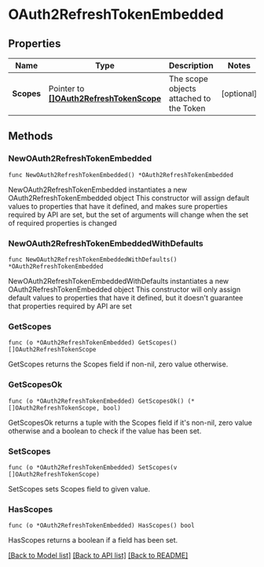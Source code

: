 # OAuth2RefreshTokenEmbedded

## Properties

Name | Type | Description | Notes
------------ | ------------- | ------------- | -------------
**Scopes** | Pointer to [**[]OAuth2RefreshTokenScope**](OAuth2RefreshTokenScope.md) | The scope objects attached to the Token | [optional] 

## Methods

### NewOAuth2RefreshTokenEmbedded

`func NewOAuth2RefreshTokenEmbedded() *OAuth2RefreshTokenEmbedded`

NewOAuth2RefreshTokenEmbedded instantiates a new OAuth2RefreshTokenEmbedded object
This constructor will assign default values to properties that have it defined,
and makes sure properties required by API are set, but the set of arguments
will change when the set of required properties is changed

### NewOAuth2RefreshTokenEmbeddedWithDefaults

`func NewOAuth2RefreshTokenEmbeddedWithDefaults() *OAuth2RefreshTokenEmbedded`

NewOAuth2RefreshTokenEmbeddedWithDefaults instantiates a new OAuth2RefreshTokenEmbedded object
This constructor will only assign default values to properties that have it defined,
but it doesn't guarantee that properties required by API are set

### GetScopes

`func (o *OAuth2RefreshTokenEmbedded) GetScopes() []OAuth2RefreshTokenScope`

GetScopes returns the Scopes field if non-nil, zero value otherwise.

### GetScopesOk

`func (o *OAuth2RefreshTokenEmbedded) GetScopesOk() (*[]OAuth2RefreshTokenScope, bool)`

GetScopesOk returns a tuple with the Scopes field if it's non-nil, zero value otherwise
and a boolean to check if the value has been set.

### SetScopes

`func (o *OAuth2RefreshTokenEmbedded) SetScopes(v []OAuth2RefreshTokenScope)`

SetScopes sets Scopes field to given value.

### HasScopes

`func (o *OAuth2RefreshTokenEmbedded) HasScopes() bool`

HasScopes returns a boolean if a field has been set.


[[Back to Model list]](../README.md#documentation-for-models) [[Back to API list]](../README.md#documentation-for-api-endpoints) [[Back to README]](../README.md)


